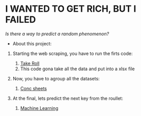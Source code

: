 # I WANTED TO GET RICH, BUT I FAILED

*Is there a way to predict a random phenomenon?*

* About this project:
1. Starting the web scraping, you have to run the firts code:
	1. [Take Roll](/takeroll.py)
	2. This code gona take all the data and put into a xlsx file

2. Now, you have to agroup all the datasets:
	1. [Conc sheets](/concsheets.py)

3. At the final, lets predict the next key from the roullet:
	1. [Machine Learning](/machinelearn.py)
